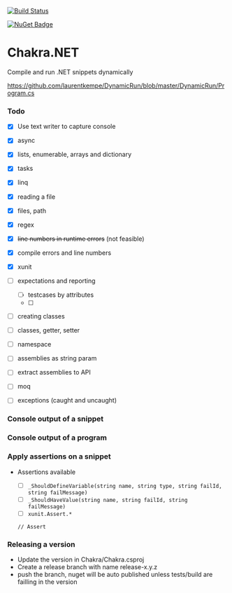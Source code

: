 [![Build Status](https://dev.azure.com/dotnet-school/Chakra.NET/_apis/build/status/dotnet-school.chakra.net?branchName=release-0.2.0)](https://dev.azure.com/dotnet-school/Chakra.NET/_build/latest?definitionId=3&branchName=release-0.2.0)

[![NuGet Badge](https://buildstats.info/nuget/Chakra.NET)](https://www.nuget.org/packages/Chakra.NET/)

# Chakra.NET

Compile and run .NET snippets dynamically

https://github.com/laurentkempe/DynamicRun/blob/master/DynamicRun/Program.cs

### Todo 

- [x] Use text writer to capture console

- [x] async

- [x] lists, enumerable, arrays and dictionary

- [x] tasks

- [x] linq

- [x] reading a file

- [x] files, path

- [x] regex

- [x] ~~line numbers in runtime errors~~ (not feasible)

- [x] compile errors and line numbers

- [x] xunit

- [ ] expectations and reporting

  - [ ] testcases by attributes
  - [ ] 

- [ ] creating classes

- [ ] classes, getter, setter

- [ ] namespace

- [ ] assemblies as string param

- [ ] extract assemblies to API

- [ ] moq

- [ ] exceptions (caught and uncaught)

  



### Console output of a snippet



### Console output of a program



### Apply assertions on a snippet

- Assertions available

  - [ ] `_ShouldDefineVariable(string name, string type, string failId, string failMessage)`
  - [ ] `_ShouldHaveValue(string name, string failId, string failMessage)`
  - [ ] `xunit.Assert.*`

  ```
  // Assert
  ```

  

### 

### Releasing a version

- Update the version in Chakra/Chakra.csproj
- Create a release branch with name release-x.y.z
- push the branch, nuget will be auto published unless tests/build are failling in the version


